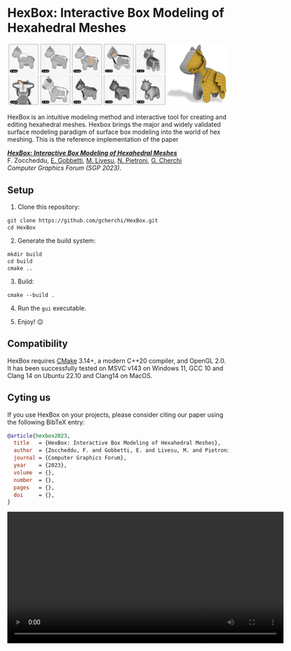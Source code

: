 # HexBox: Interactive Box Modeling of Hexahedral Meshes

<p align="center"><img src="teaser.png"></p>

HexBox is an intuitive modeling method and interactive tool for creating and editing hexahedral meshes.
Hexbox brings the major and widely validated surface modeling paradigm of surface box modeling into the world of hex meshing.
This is the reference implementation of the paper

[***HexBox: Interactive Box Modeling of Hexahedral Meshes***]() </br>
F. Zoccheddu, [E. Gobbetti](https://www.crs4.it/peopledetails/8/enrico-gobbetti/), [M. Livesu](http://pers.ge.imati.cnr.it/livesu/), [N. Pietroni](https://www.nicopietroni.com), [G. Cherchi](http://www.gianmarcocherchi.com)</br>
_Computer Graphics Forum (SGP 2023)_.

## Setup

1. Clone this repository:

```Shell
git clone https://github.com/gcherchi/HexBox.git
cd HexBox
```

2. Generate the build system:

```Shell
mkdir build
cd build
cmake ..
```

3. Build:

```Shell
cmake --build .
```

4. Run the `gui` executable.

5. Enjoy! 😉

## Compatibility

HexBox requires [CMake](https://cmake.org/) 3.14+, a modern C++20 compiler, and OpenGL 2.0.<br>
It has been successfully tested on MSVC v143 on Windows 11, GCC 10 and Clang 14 on Ubuntu 22.10 and Clang14 on MacOS.


## Cyting us

If you use HexBox on your projects, please consider citing our paper using the following BibTeX entry: 

```bibtex
@article{hexbox2023,
  title   = {HexBox: Interactive Box Modeling of Hexahedral Meshes},
  author  = {Zoccheddu, F. and Gobbetti, E. and Livesu, M. and Pietroni, N. and Cherchi, G.},
  journal = {Computer Graphics Forum},
  year    = {2023},
  volume  = {},
  number  = {},
  pages   = {},
  doi     = {},
}
```

<video width="630" height="300" src="/videos/Cow.mp4"></video>

